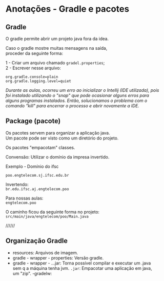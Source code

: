 # Anotações - Gradle e pacotes

## Gradle 
O gradle permite abrir um projeto java fora da idea.

Caso o gradle mostre muitas mensagens na saída, <br>
proceder da seguinte forma:

1 - Criar um arquivo chamado `gradel.properties`; <br>
2 - Escrever nesse arquivo: 
```
org.gradle.console=plain
org.gradle.logging.level=quiet
```

_Durante as aulas, ocorreu um erro ao inicializar o Intellij (IDE utilizada), pois foi instalado utilizando o "snap" que pode ocasionar alguns erros para alguns programas instalados. Então, solucionamos o problema com o comando "kill" para encerrar o processo e abrir novamente a IDE._

## Package (pacote)

Os pacotes servem para organizar a aplicação java. <br>
Um pacote pode ser visto como um diretório do projeto.

Os pacotes "empacotam" classes.

Convensão:
Utilizar o domínio da impresa invertido.


Exemplo - Domínio do ifsc 

`poo.engtelecom.sj.ifsc.edu.br` <br>

Invertendo:<br>
`br.edu.ifsc.aj.engtelecom.poo`<br>

Para nossas aulas:<br>
`engtelecom.poo`<br>

O caminho ficou da seguinte forma no projeto:
`src/main/java/engtelecom/poo/Main.java`


//////
## Organização Gradle
- resources: Arquivos de imagem.
- gradle - wrapper - properties: Versão gradle.
- gradle - wrapper - ...jar: Torna possível compilar e executar um .java sem q a máquina tenha jvm.
`.jar`: Empacotar uma aplicação em java, um "zip".
-gradelw: 

